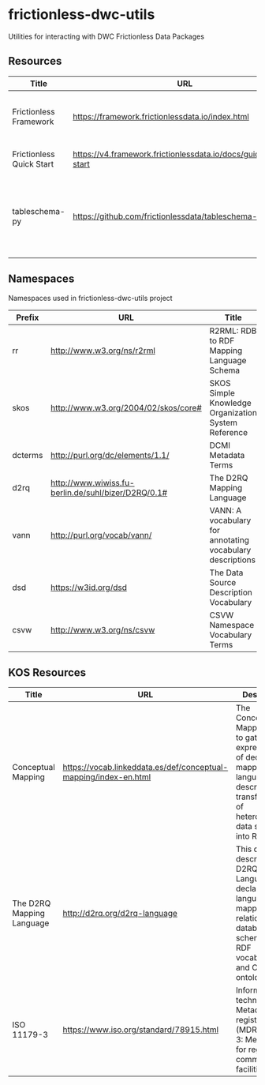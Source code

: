 # frictionless-dwc-utils
Utilities for interacting with DWC Frictionless Data Packages

## Resources
| Title | URL                                              | Description                                                                          |
| -- |--------------------------------------------------|--------------------------------------------------------------------------------------|
| Frictionless Framework | https://framework.frictionlessdata.io/index.html | frictionless-py version 5 (latest) documentation landing page                        |
| Frictionless Quick Start | https://v4.framework.frictionlessdata.io/docs/guides/quick-start | Quick start documentation from version 4                                             |
| tableschema-py | https://github.com/frictionlessdata/tableschema-py | A Python implementation of the Table Schema standard superceeded by v5 documentation |


## Namespaces
Namespaces used in frictionless-dwc-utils project

| Prefix  | URL                                                 | Title                                                     | 
|---------|-----------------------------------------------------|-----------------------------------------------------------|
| rr      | http://www.w3.org/ns/r2rml                          | R2RML: RDB to RDF Mapping Language Schema                 |
| skos    | http://www.w3.org/2004/02/skos/core#                | SKOS Simple Knowledge Organization System Reference       |
| dcterms | http://purl.org/dc/elements/1.1/                    | DCMI Metadata Terms                                       |
| d2rq    | http://www.wiwiss.fu-berlin.de/suhl/bizer/D2RQ/0.1# | The D2RQ Mapping Language                                 |
| vann    | http://purl.org/vocab/vann/                         | VANN: A vocabulary for annotating vocabulary descriptions |
| dsd     | https://w3id.org/dsd | The Data Source Description Vocabulary                    |
| csvw    | http://www.w3.org/ns/csvw | CSVW Namespace Vocabulary Terms |

## KOS Resources

| Title | URL                                                              | Description                                                                                                                                                        | 
| -- |------------------------------------------------------------------|--------------------------------------------------------------------------------------------------------------------------------------------------------------------|
| Conceptual Mapping | https://vocab.linkeddata.es/def/conceptual-mapping/index-en.html | The Conceptual Mapping aims to gather the expressiveness of declarative mapping languages that describe the transformation of heterogeneous data sources into RDF. |
| The D2RQ Mapping Language | http://d2rq.org/d2rq-language                                    | This document describes the D2RQ Mapping Language, a declarative language for mapping relational database schemas to RDF vocabularies and OWL ontologies.          |
| ISO 11179-3 | https://www.iso.org/standard/78915.html                          | Information technology — Metadata registries (MDR) — Part 3: Metamodel for registry common facilities                                                              |

